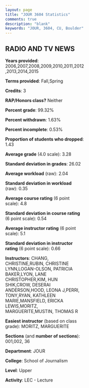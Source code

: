```yaml
---
layout: page
title: "JOUR 3604 Statistics"
comments: true
description: "blank"
keywords: "JOUR, 3604, CU, Boulder"
--- 
```

<head>
<script src="https://ajax.googleapis.com/ajax/libs/jquery/2.1.3/jquery.min.js"></script>
<script src="https://dl.dropboxusercontent.com/s/pc42nxpaw1ea4o9/highcharts.js?dl=0"></script>
<!-- <script src="../assets/js/highcharts.js"></script> -->
<style type="text/css">@font-face {
	font-family: "Bebas Neue";
	src: url(https://www.filehosting.org/file/details/544349/BebasNeue%20Regular.otf) format("opentype");
	}
	h1.Bebas { 
		font-family: "Bebas Neue", Verdana, Tahoma;
	}
</style>
</head>
<body>
	<div id="container" style="float: right; width: 45%; height: 88%; margin-left: 2.5%; margin-right: 2.5%;"></div>
	<script language="JavaScript">
		$(document).ready(function() {
		var chart = {type: 'column'};
		var title = {text: 'Grade Distribution'};
		var xAxis = {categories: ['A','B','C','D','F'],crosshair: true};
		var yAxis = {min: 0,title: {text: 'Percentage'}};
		var tooltip = {headerFormat: '<center><b><span style="font-size:20px">{point.key}</span></b></center>',
		               pointFormat: '<td style="padding:0"><b>{point.y:.1f}%</b></td>',
		               footerFormat: '</table>',shared: true,useHTML: true};
		var plotOptions = {column: {pointPadding: 0.0,borderWidth: 0}};  
		var credits = {enabled: false};var series= [{name: 'Percent',data: [37.82,53.08,8.77,0.32,0.0,]}];
		var json = {};
		json.chart = chart;
		json.title = title;
		json.tooltip = tooltip;
		json.xAxis = xAxis;
		json.yAxis = yAxis;  
		json.series = series;
		json.plotOptions = plotOptions;  
		json.credits = credits;
		$('#container').highcharts(json);
	});
	</script>
</body>
			   
## RADIO AND TV NEWS

**Years provided**: 2006,2007,2008,2009,2010,2011,2012,2013,2014,2015

**Terms provided**: Fall,Spring

**Credits**: 3

**RAP/Honors class?** Neither

**Percent grade**: 99.32%

**Percent withdrawn**: 1.63%

**Percent incomplete**: 0.53%

**Proportion of students who dropped**: 1.43

**Average grade** (4.0 scale): 3.28

**Standard deviation in grades**: 26.02

**Average workload** (raw): 2.04

**Standard deviation in workload** (raw): 0.35

**Average course rating** (6 point scale): 4.8

**Standard deviation in course rating** (6 point scale): 0.54

**Average instructor rating** (6 point scale): 5.1

**Standard deviation in instructor rating** (6 point scale): 0.66

**Instructors**: CHANG, CHRISTINE,RUBIN, CHRISTINE LYNN,LOGAN-OLSON, PATRICIA BAKER,LYON, LANE CHRISTOPHER,KIM, HUN  SHIK,CROW, DESERAI ANDERSON,HOOD, LEONA J,PERRI, TONY,RYAN, KATHLEEN MARIE,MANSFIELD, ERICKA LEWIS,MORITZ, MARGUERITE,MUSTIN, THOMAS R

**Easiest instructor** (based on class grade): MORITZ, MARGUERITE

**Sections** (and **number of sections**): 001,002, 36

**Department**: JOUR

**College**: School of Journalism

**Level**: Upper

**Activity**: LEC - Lecture